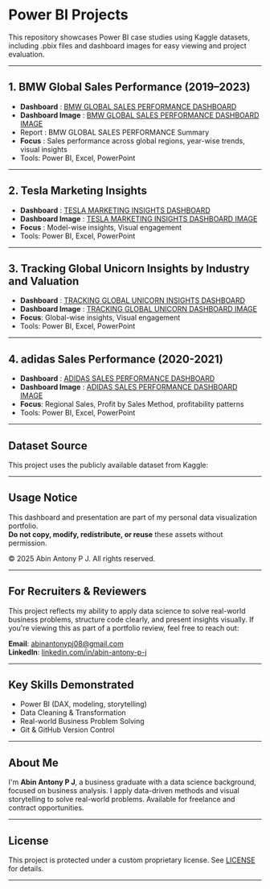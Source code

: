 # Power BI Projects 

This repository showcases Power BI case studies using Kaggle datasets, including .pbix files and dashboard images for easy viewing and project evaluation.

---

## 1. BMW Global Sales Performance (2019–2023)

- **Dashboard** : [BMW GLOBAL SALES PERFORMANCE DASHBOARD](./BMW/BMW%20GLOBAL%20SALES%20PERFORMANCE%20DASHBOARD.pbix) 
- **Dashboard Image** : [BMW GLOBAL SALES PERFORMANCE DASHBOARD IMAGE](./BMW/BMW%20Global%20Sales%20Performance.png)
- Report : BMW GLOBAL SALES PERFORMANCE Summary
- **Focus** : Sales performance across global regions, year-wise trends, visual insights
- Tools: Power BI, Excel, PowerPoint

---

## 2. Tesla Marketing Insights

- **Dashboard** : [TESLA MARKETING INSIGHTS DASHBOARD](./TESLA/TESLA%20MARKETING%20INSGHTS.pbix)
- **Dashboard Image** : [TESLA MARKETING INSIGHTS DASHBOARD IMAGE](./TESLA/TESLA%20Market%20Insight.png)
- **Focus** : Model-wise insights, Visual engagement
- Tools: Power BI, Excel, PowerPoint
  
---

## 3. Tracking Global Unicorn Insights by Industry and Valuation

- **Dashboard** : [TRACKING GLOBAL UNICORN INSIGHTS DASHBOARD](./UNICORNS/Tracking%20Global%20Unicorns%20-%20Insights%20by%20Industry%20and%20Valuation.pbix)
- **Dashboard Image** : [TRACKING GLOBAL UNICORN DASHBOARD IMAGE](./UNICORNS/Tracking%20Global%20Unicorns.png)
- **Focus**: Global-wise insights, Visual engagement
- Tools: Power BI, Excel, PowerPoint

---

## 4. adidas Sales Performance (2020-2021)

- **Dashboard** : [ADIDAS SALES PERFORMANCE DASHBOARD](./adidas/adidas%20Sales%20Performance.pbix) 
- **Dashboard Image** : [ADIDAS SALES PERFORMANCE DASHBOARD IMAGE](./adidas/adidas%20Sales%20Performance%20Dashboard.png)
- **Focus**: Regional Sales, Profit by Sales Method, profitability patterns
- Tools: Power BI, Excel, PowerPoint

---

## Dataset Source

This project uses the publicly available dataset from Kaggle:

---

## Usage Notice

This dashboard and presentation are part of my personal data visualization portfolio.  
**Do not copy, modify, redistribute, or reuse** these assets without permission.

© 2025 Abin Antony P J. All rights reserved.

---

## For Recruiters & Reviewers

This project reflects my ability to apply data science to solve real-world business problems, structure code clearly, and present insights visually. If you're viewing this as part of a portfolio review, feel free to reach out:

**Email**: [abinantonypj08@gmail.com](mailto:abinantonypj08@gmail.com)  
**LinkedIn**: [linkedin.com/in/abin-antony-p-j](https://www.linkedin.com/in/abin-antony-p-j/)

---

## Key Skills Demonstrated

- Power BI (DAX, modeling, storytelling)
- Data Cleaning & Transformation
- Real-world Business Problem Solving
- Git & GitHub Version Control

---

## About Me

I'm **Abin Antony P J**, a business graduate with a data science background, focused on business analysis. I apply data-driven methods and visual storytelling to solve real-world problems. Available for freelance and contract opportunities.

---
## License

This project is protected under a custom proprietary license. See [LICENSE](./LICENSE.txt) for details.

---

